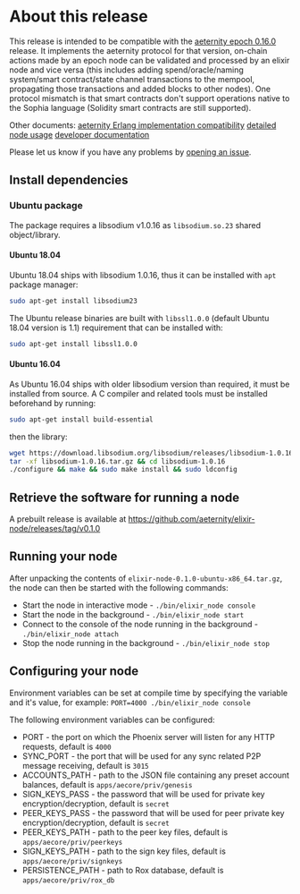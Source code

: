 # About this release
This release is intended to be compatible with the [aeternity epoch 0.16.0](https://github.com/aeternity/epoch/releases/tag/v0.16.0) release. It implements the aeternity protocol for that version, on-chain actions made by an epoch node can be validated and processed by an elixir node and vice versa (this includes adding spend/oracle/naming system/smart contract/state channel transactions to the mempool, propagating those transactions and added blocks to other nodes). One protocol mismatch is that smart contracts don't support operations native to the Sophia language (Solidity smart contracts are still supported).

Other documents:
[aeternity Erlang implementation compatibility](https://github.com/aeternity/elixir-node/blob/master/docs/aeternity-erlang-compatibility.md)
[detailed node usage](https://github.com/aeternity/elixir-node/blob/master/docs/detailed-usage.md)
[developer documentation](https://github.com/aeternity/elixir-node/blob/master/docs/developer-docs.md)

Please let us know if you have any problems by [opening an issue](https://github.com/aeternity/elixir-node/issues).

## Install dependencies

### Ubuntu package

The package requires a libsodium v1.0.16 as `libsodium.so.23` shared object/library.

#### Ubuntu 18.04

Ubuntu 18.04 ships with libsodium 1.0.16, thus it can be installed with `apt` package manager:

```bash
sudo apt-get install libsodium23
```

The Ubuntu release binaries are built with `libssl1.0.0` (default Ubuntu 18.04 version is 1.1) requirement that can be installed with:

```bash
sudo apt-get install libssl1.0.0
```

#### Ubuntu 16.04

As Ubuntu 16.04 ships with older libsodium version than required, it must be installed from source.
A C compiler and related tools must be installed beforehand by running:

```bash
sudo apt-get install build-essential
```

then the library:

```bash
wget https://download.libsodium.org/libsodium/releases/libsodium-1.0.16.tar.gz
tar -xf libsodium-1.0.16.tar.gz && cd libsodium-1.0.16
./configure && make && sudo make install && sudo ldconfig
```

## Retrieve the software for running a node
A prebuilt release is available at https://github.com/aeternity/elixir-node/releases/tag/v0.1.0
## Running your node
After unpacking the contents of `elixir-node-0.1.0-ubuntu-x86_64.tar.gz`, the node can then be started with the following commands:

* Start the node in interactive mode - `./bin/elixir_node console`
* Start the node in the background - `./bin/elixir_node start`
* Connect to the console of the node running in the background - `./bin/elixir_node attach`
* Stop the node running in the background - `./bin/elixir_node stop`
## Configuring your node
Environment variables can be set at compile time by specifying the variable and it's value, for example:
`PORT=4000 ./bin/elixir_node console`

The following environment variables can be configured:
* PORT - the port on which the Phoenix server will listen for any HTTP requests, default is `4000`
* SYNC_PORT - the port that will be used for any sync related P2P message receiving, default is `3015`
* ACCOUNTS_PATH - path to the JSON file containing any preset account balances, default is `apps/aecore/priv/genesis`
* SIGN_KEYS_PASS - the password that will be used for private key encryption/decryption, default is `secret`
* PEER_KEYS_PASS - the password that will be used for peer private key encryption/decryption, default is `secret`
* PEER_KEYS_PATH - path to the peer key files, default is `apps/aecore/priv/peerkeys`
* SIGN_KEYS_PATH - path to the sign key files, default is `apps/aecore/priv/signkeys`
* PERSISTENCE_PATH - path to Rox database, default is `apps/aecore/priv/rox_db`
